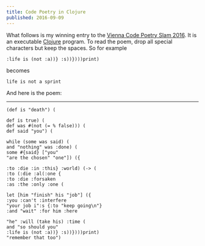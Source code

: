 ```yaml
---
title: Code Poetry in Clojure
published: 2016-09-09
---
```


What follows is my winning entry to the
[Vienna Code Poetry Slam 2016](https://www.codepoetry.at/eng#einreichungen-2016-section).
It is an executable [Clojure](http://clojure.org/) program.
To read the poem, drop all special characters but keep the spaces.
So for example

`:life is (not :a))} :s))})))print)`

becomes

`life is not a sprint`

And here is the poem:

---------------------------------

    (def is "death") (

    def is true) (
    def was #(not (= % false))) (
    def said "you") (

    while (some was said) (
    and "nothing" was :done) (
    some #{said} ["you"
    "are the chosen" "one"]) ({

    :to :die :in :this} :world) (-> (
    :to (:die :al(:one {
    :to :die :forsaken
    :as :the :only :one (

    let [him "finish" his "job"] ({
    :you :can't :interfere
    "your job i":s {:to "keep going\n"}
    :and "wait" :for him :here

    "he" :will (take his) :time (
    and "so should you"
    :life is (not :a))} :s))})))print)
    "remember that too")
